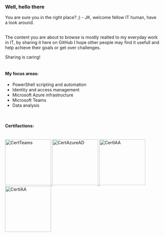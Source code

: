 ### Well, hello there
You are sure you in the right place? ;) - JK, welcome fellow IT human, have a look around.

<br>
The content you are about to browse is mostly realted to my everyday work in IT, by sharing it here on GitHub I hope other people may find it usefull and help achieve their goals or get over challenges. 

Sharing is caring!
<br>
<br>



#### My focus areas:
* PowerShell scripting and automation
* Identity and access management
* Microsoft Azure infrastructure
* Microsoft Teams
* Data analysis

<br>

#### Certifactions:
<br>
<html>
   <body>
      <a href="https://www.credly.com/badges/274724d6-5322-400a-bc37-ee00fe5083e2">
         <img alt="CertTeams" src="https://images.credly.com/size/680x680/images/59db067c-f0e9-44a8-bcc7-53a960274bfb/CERT-Associate-Microsoft365-Teams-Administrator.png"
         width=150" height="150">
      </a>
      <a href="https://www.credly.com/badges/fa1cd6f8-b0f6-49b2-ac2d-4c9d7fca2eed">
         <img alt="CertAzureAD" src="https://images.credly.com/size/680x680/images/336eebfc-0ac3-4553-9a67-b402f491f185/azure-administrator-associate-600x600.png"
         width=150" height="150">
      </a> 
      <a href="https://www.credly.com/badges/bd7d2ca5-9d38-4180-b247-9f0c9391659f">
         <img alt="CertIAA" src="https://images.credly.com/size/680x680/images/91295436-0704-4b98-8e1a-ef5f937bda21/identity-and-access-administrator-associate-600x600.png"
         width=150" height="150">
      </a>    
      <a href="https://www.credly.com/earner/earned/badge/13b84ca4-b640-40f6-8201-08fd8c52a551">
         <img alt="CertIAA" src="https://images.credly.com/size/340x340/images/1ad16b6f-2c71-4a2e-ae74-ec69c4766039/azure-security-engineer-associate600x600.png"
         width=150" height="150">
      </a>  
   </body>
</html>

           
              
